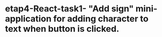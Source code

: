 # etap4-React-task1- "Add sign" mini-application for adding character to text when button is clicked.
